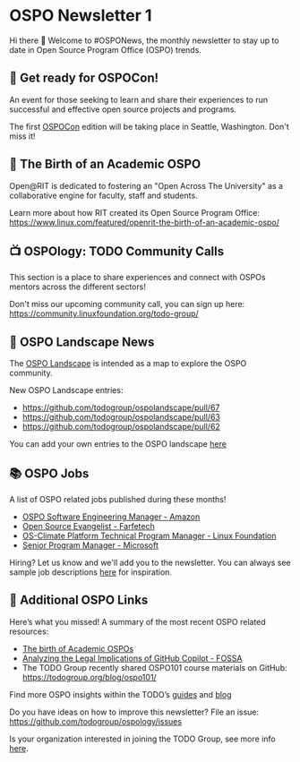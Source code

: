 # OSPO Newsletter 1

Hi there 👋 Welcome to #OSPONews, the monthly newsletter to stay up to date in Open Source Program Office (OSPO) trends.

## 📢 Get ready for OSPOCon!

An event for those seeking to learn and share their experiences to run successful and effective open source projects and programs. 

The first [OSPOCon](https://events.linuxfoundation.org/ospocon/) edition will be taking place in Seattle, Washington. Don't miss it!

## 🚀 The Birth of an Academic OSPO

Open@RIT is dedicated to fostering an "Open Across The University" as a collaborative engine for faculty, staff and students. 

Learn more about how RIT created its Open Source Program Office: https://www.linux.com/featured/openrit-the-birth-of-an-academic-ospo/

## 📺 OSPOlogy: TODO Community Calls

This section is a place to share experiences and connect with OSPOs mentors across the different sectors! 

Don't miss our upcoming community call, you can sign up here: https://community.linuxfoundation.org/todo-group/

## 🌄 OSPO Landscape News

The [OSPO Landscape](https://l.todogroup.org) is intended as a map to explore the OSPO community.

New OSPO Landscape entries:

* https://github.com/todogroup/ospolandscape/pull/67
* https://github.com/todogroup/ospolandscape/pull/63
* https://github.com/todogroup/ospolandscape/pull/62

You can add your own entries to the OSPO landscape [here](https://github.com/todogroup/ospolandscape#new-entries)

## 📚 OSPO Jobs

A list of OSPO related jobs published during these months!

* [OSPO Software Engineering Manager - Amazon](https://www.amazon.jobs/en/jobs/1378076/software-engineering-manager-open-source-programs)
* [Open Source Evangelist - Farfetech](https://www.linkedin.com/jobs/view/2639190569/)
* [OS-Climate Platform Technical Program Manager - Linux Foundation](https://jobs.smartrecruiters.com/LinuxFoundation/743999761238497-os-climate-platform-technical-program-manager-contract)
* [Senior Program Manager - Microsoft](https://careers.microsoft.com/us/en/job/1057066/Senior-Program-Manager)

Hiring? Let us know and we'll add you to the newsletter. You can always see sample job descriptions [here](https://github.com/todogroup/job-descriptions) for inspiration.

## 👀 Additional OSPO Links 

Here’s what you missed! A summary of the most recent OSPO related resources:

* [The birth of Academic OSPOs](https://www.linux.com/featured/openrit-the-birth-of-an-academic-ospo/)
* [Analyzing the Legal Implications of GitHub Copilot - FOSSA](https://fossa.com/blog/analyzing-legal-implications-github-copilot/)
* The TODO Group recently shared OSPO101 course materials on GitHub: https://todogroup.org/blog/ospo101/

Find more OSPO insights within the TODO’s [guides](https://todogroup.org/guides/) and [blog](https://todogroup.org/blog/)

Do you have ideas on how to improve this newsletter? File an issue: https://github.com/todogroup/ospology/issues

Is your organization interested in joining the TODO Group, see more info [here](https://todogroup.org/join/).
